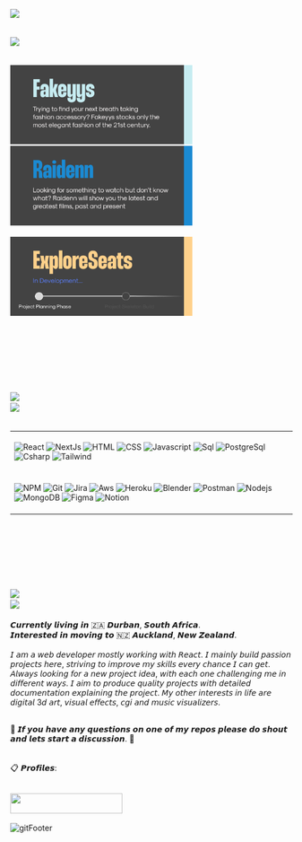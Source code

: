 <a href="#"><img src="https://github.com/Typicallunchbox/Typicallunchbox/assets/41709116/101d8468-8310-4701-a614-4fa50c4dd300" /></a>
</br>
</br>

<img src="https://github.com/Typicallunchbox/Typicallunchbox/assets/41709116/002935d0-fd98-4e99-aae6-772ebdb08c15" width="340px" />
 </br>
  </br>
  <p align="left" gap=""20px>
    <a href="https://github.com/Typicallunchbox/fakeyys-ecommerce"><img width="325" src="./icons/fakeyys-project.png" alt="Fakeyys"></a>
    &nbsp;
    &nbsp;
    &nbsp;
    &nbsp;
    <a href="https://github.com/Typicallunchbox/Raidenn3.0"><img width="325" src="./icons/raidenn-project.png" alt="Raidenn"></a>
    </br>
    </br>
    <a href="https://github.com/Typicallunchbox/ExploreSeats"><img width="325" src="./icons/explore-seats-project.png" alt="Raidenn"></a> 

  </p>
</br>
</br>
</br>

<img src="https://github.com/Typicallunchbox/Typicallunchbox/assets/41709116/4994e9e5-9410-4c73-9aa5-df3ae61e8595" width="100%" height="2"/>

</br>
</br>
</br>
</br>

<!-- 
## Demo

![Demo Doccou alpha](http://share.gifyoutube.com/KzB6Gb.gif) -->


<img src="https://github.com/Typicallunchbox/Typicallunchbox/assets/41709116/d184811b-ff1d-4afc-99f7-85a3c6725c76" width="500px"/>
</br>
<img src="https://github.com/Typicallunchbox/Typicallunchbox/assets/41709116/dd667b80-f0ca-4cb8-81f3-7c1c483bfc82"/>
</br>
</br>
<table>
    <tr>
        <td>
            </br>
            <img alt="React" src="https://img.shields.io/badge/-React-61dbfb?style=for-the-badge&logo=React&logoColor=black" />
            <img alt="NextJs" src="https://img.shields.io/badge/-Nextjs-FFFFFF?style=for-the-badge&logo=Next.js&logoColor=black" />
            <img alt="HTML" src="https://img.shields.io/badge/-Html-F16529?style=for-the-badge&logo=html5&logoColor=white" />
            <img alt="CSS" src="https://img.shields.io/badge/-Css-1471B6?style=for-the-badge&logo=css3&logoColor=white" />
            <img alt="Javascript" src="https://img.shields.io/badge/-Javascript-f0db4f?style=for-the-badge&logo=javascript&logoColor=black" />
            <img alt="Sql" src="https://img.shields.io/badge/-Mysql-00758F?style=for-the-badge&logo=MicrosoftSQLServer&logoColor=white" />
            <img alt="PostgreSql" src="https://img.shields.io/badge/PostgreSQL-316192?style=for-the-badge&logo=postgresql&logoColor=white" />
            <img alt="Csharp" src="https://img.shields.io/badge/-csharp-280068?style=for-the-badge&logo=CSharp&logoColor=white" />
            <img alt="Tailwind" src="https://img.shields.io/badge/-Tailwind-06b6d4?style=for-the-badge&logo=Tailwind&logoColor=white" />
            </br>
            </br>
        </td>
    </tr>
    <tr>
        <td>
            </br>
            <img alt="NPM" src="https://img.shields.io/badge/-NPM-CB3837?style=for-the-badge&logo=npm&logoColor=white" />
            <img alt="Git" src="https://img.shields.io/badge/-Git-F1502F?style=for-the-badge&logo=Git&logoColor=white" />
            <img alt="Jira" src="https://img.shields.io/badge/-Jira-2280FA?style=for-the-badge&logo=jira&logoColor=white" />
            <img alt="Aws" src="https://img.shields.io/badge/-Aws-F1502F?style=for-the-badge&logo=amazonaws&logoColor=white" />
            <img alt="Heroku" src="https://img.shields.io/badge/Heroku-430098?style=for-the-badge&logo=heroku&logoColor=white" />
            <img alt="Blender" src="https://img.shields.io/badge/-Blender-EA7600?style=for-the-badge&logo=Blender&logoColor=white" />
            <img alt="Postman" src="https://img.shields.io/badge/-Postman-F16529?style=for-the-badge&logo=postman&logoColor=white" />
            <img alt="Nodejs" src="https://img.shields.io/badge/-Nodejs-43853d?style=for-the-badge&logo=Node.js&logoColor=white" />
            <img alt="MongoDB" src="https://img.shields.io/badge/-MongoDB-13aa52?style=for-the-badge&logo=mongodb&logoColor=white" />
            <img alt="Figma" src="https://img.shields.io/badge/-Figma-A159FF?style=for-the-badge&logo=figma&logoColor=white" />
            <img alt="Notion" src="https://img.shields.io/badge/Notion-000000?style=for-the-badge&logo=notion&logoColor=white" />
            </br>
            </br>
        </td>
    </tr>
</table>

</br>
</br>
</br>

<img src="https://github.com/Typicallunchbox/Typicallunchbox/assets/41709116/4994e9e5-9410-4c73-9aa5-df3ae61e8595" width="100%" height="2"/>
</br>
</br>
</br>
</br>

<img src="https://github.com/Typicallunchbox/Typicallunchbox/assets/41709116/877c2d62-e6ad-4c26-961a-dc818e404da2" width="260px"/>

</br>

<img src="https://github.com/Typicallunchbox/Typicallunchbox/assets/41709116/703b99d6-0c9d-4358-8592-963a476aef8a"/>
</br>
</br>
𝘾𝙪𝙧𝙧𝙚𝙣𝙩𝙡𝙮 𝙡𝙞𝙫𝙞𝙣𝙜 𝙞𝙣 🇿🇦 𝘿𝙪𝙧𝙗𝙖𝙣, 𝙎𝙤𝙪𝙩𝙝 𝘼𝙛𝙧𝙞𝙘𝙖.
</br>
𝙄𝙣𝙩𝙚𝙧𝙚𝙨𝙩𝙚𝙙 𝙞𝙣 𝙢𝙤𝙫𝙞𝙣𝙜 𝙩𝙤 🇳🇿 𝘼𝙪𝙘𝙠𝙡𝙖𝙣𝙙, 𝙉𝙚𝙬 𝙕𝙚𝙖𝙡𝙖𝙣𝙙.
</br>
</br>
𝘐 𝘢𝘮 𝘢 𝘸𝘦𝘣 𝘥𝘦𝘷𝘦𝘭𝘰𝘱𝘦𝘳 𝘮𝘰𝘴𝘵𝘭𝘺 𝘸𝘰𝘳𝘬𝘪𝘯𝘨 𝘸𝘪𝘵𝘩 𝘙𝘦𝘢𝘤𝘵. 𝘐 𝘮𝘢𝘪𝘯𝘭𝘺 𝘣𝘶𝘪𝘭𝘥 𝘱𝘢𝘴𝘴𝘪𝘰𝘯 𝘱𝘳𝘰𝘫𝘦𝘤𝘵𝘴 𝘩𝘦𝘳𝘦, 𝘴𝘵𝘳𝘪𝘷𝘪𝘯𝘨 𝘵𝘰 𝘪𝘮𝘱𝘳𝘰𝘷𝘦 𝘮𝘺 𝘴𝘬𝘪𝘭𝘭𝘴 𝘦𝘷𝘦𝘳𝘺 𝘤𝘩𝘢𝘯𝘤𝘦 𝘐 𝘤𝘢𝘯 𝘨𝘦𝘵. 𝘈𝘭𝘸𝘢𝘺𝘴 𝘭𝘰𝘰𝘬𝘪𝘯𝘨 𝘧𝘰𝘳 𝘢 𝘯𝘦𝘸 𝘱𝘳𝘰𝘫𝘦𝘤𝘵 𝘪𝘥𝘦𝘢, 𝘸𝘪𝘵𝘩 𝘦𝘢𝘤𝘩 𝘰𝘯𝘦 𝘤𝘩𝘢𝘭𝘭𝘦𝘯𝘨𝘪𝘯𝘨 𝘮𝘦 𝘪𝘯 𝘥𝘪𝘧𝘧𝘦𝘳𝘦𝘯𝘵 𝘸𝘢𝘺𝘴. 𝘐 𝘢𝘪𝘮 𝘵𝘰 𝘱𝘳𝘰𝘥𝘶𝘤𝘦 𝘲𝘶𝘢𝘭𝘪𝘵𝘺 𝘱𝘳𝘰𝘫𝘦𝘤𝘵𝘴 𝘸𝘪𝘵𝘩 𝘥𝘦𝘵𝘢𝘪𝘭𝘦𝘥 𝘥𝘰𝘤𝘶𝘮𝘦𝘯𝘵𝘢𝘵𝘪𝘰𝘯 𝘦𝘹𝘱𝘭𝘢𝘪𝘯𝘪𝘯𝘨 𝘵𝘩𝘦 𝘱𝘳𝘰𝘫𝘦𝘤𝘵. 𝘔𝘺 𝘰𝘵𝘩𝘦𝘳 𝘪𝘯𝘵𝘦𝘳𝘦𝘴𝘵𝘴 𝘪𝘯 𝘭𝘪𝘧𝘦 𝘢𝘳𝘦 𝘥𝘪𝘨𝘪𝘵𝘢𝘭 3𝘥 𝘢𝘳𝘵, 𝘷𝘪𝘴𝘶𝘢𝘭 𝘦𝘧𝘧𝘦𝘤𝘵𝘴, 𝘤𝘨𝘪 𝘢𝘯𝘥 𝘮𝘶𝘴𝘪𝘤 𝘷𝘪𝘴𝘶𝘢𝘭𝘪𝘻𝘦𝘳𝘴.
</br>
</br>

🍩 𝙄𝙛 𝙮𝙤𝙪 𝙝𝙖𝙫𝙚 𝙖𝙣𝙮 𝙦𝙪𝙚𝙨𝙩𝙞𝙤𝙣𝙨 𝙤𝙣 𝙤𝙣𝙚 𝙤𝙛 𝙢𝙮 𝙧𝙚𝙥𝙤𝙨 𝙥𝙡𝙚𝙖𝙨𝙚 𝙙𝙤 𝙨𝙝𝙤𝙪𝙩 𝙖𝙣𝙙 𝙡𝙚𝙩𝙨 𝙨𝙩𝙖𝙧𝙩 𝙖 𝙙𝙞𝙨𝙘𝙪𝙨𝙨𝙞𝙤𝙣. 🍩
</br>
</br>
</br>
📋 𝙋𝙧𝙤𝙛𝙞𝙡𝙚𝙨:
</br>
</br>
  <p align="left">
    <a href="https://www.linkedin.com/in/keegan-launspach/"><img href="https://www.linkedin.com/in/keegan-launspach/" src="https://github.com/Typicallunchbox/Typicallunchbox/assets/41709116/c83d8469-e84a-4c8a-b6f8-c60506f0e3bf" width="200" height="36" /></a>
  </p>
  
  ![gitFooter](https://github.com/Typicallunchbox/Typicallunchbox/assets/41709116/740c143b-4bd8-4026-a7b7-664cf9f9462f)



